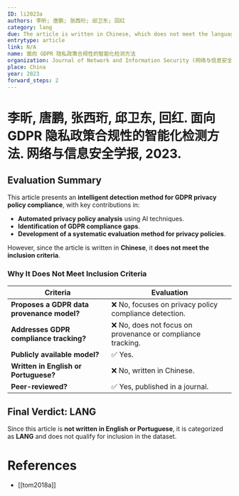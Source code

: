 ```yaml
---
ID: li2023a
authors: 李昕; 唐鹏; 张西珩; 邱卫东; 回红
category: lang
due: The article is written in Chinese, which does not meet the language requirements (English or Portuguese).
entrytype: article
link: N/A
name: 面向 GDPR 隐私政策合规性的智能化检测方法
organization: Journal of Network and Information Security (网络与信息安全学报)
place: China
year: 2023
forward_steps: 2
---
```

# 李昕, 唐鹏, 张西珩, 邱卫东, 回红. 面向 GDPR 隐私政策合规性的智能化检测方法. 网络与信息安全学报, 2023.

## Evaluation Summary

This article presents an **intelligent detection method for GDPR privacy policy compliance**, with key contributions in:

- **Automated privacy policy analysis** using AI techniques.
- **Identification of GDPR compliance gaps**.
- **Development of a systematic evaluation method for privacy policies**.

However, since the article is written in **Chinese**, it **does not meet the inclusion criteria**.

### **Why It Does Not Meet Inclusion Criteria**

| **Criteria** | **Evaluation** |
|-------------|---------------|
| **Proposes a GDPR data provenance model?** | ❌ No, focuses on privacy policy compliance detection. |
| **Addresses GDPR compliance tracking?** | ❌ No, does not focus on provenance or compliance tracking. |
| **Publicly available model?** | ✅ Yes. |
| **Written in English or Portuguese?** | ❌ No, written in Chinese. |
| **Peer-reviewed?** | ✅ Yes, published in a journal. |

## **Final Verdict: LANG**

Since this article is **not written in English or Portuguese**, it is categorized as **LANG** and does not qualify for inclusion in the dataset.

# References

- [[tom2018a]]